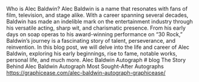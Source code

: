 Who is Alec Baldwin?
Alec Baldwin is a name that resonates with fans of film, television, and stage alike. With a career spanning several decades, Baldwin has made an indelible mark on the entertainment industry through his versatile acting, sharp wit, and charismatic presence. From his early days on soap operas to his award-winning performance on “30 Rock,” Baldwin’s journey is a fascinating story of talent, perseverance, and reinvention. In this blog post, we will delve into the life and career of Alec Baldwin, exploring his early beginnings, rise to fame, notable works, personal life, and much more. Alec Baldwin Autograph # blog
The Story Behind Alec Baldwin Autograph Most Sought-After Autographs
https://graphicease.com/alec-baldwin-autograph-graphicease/
